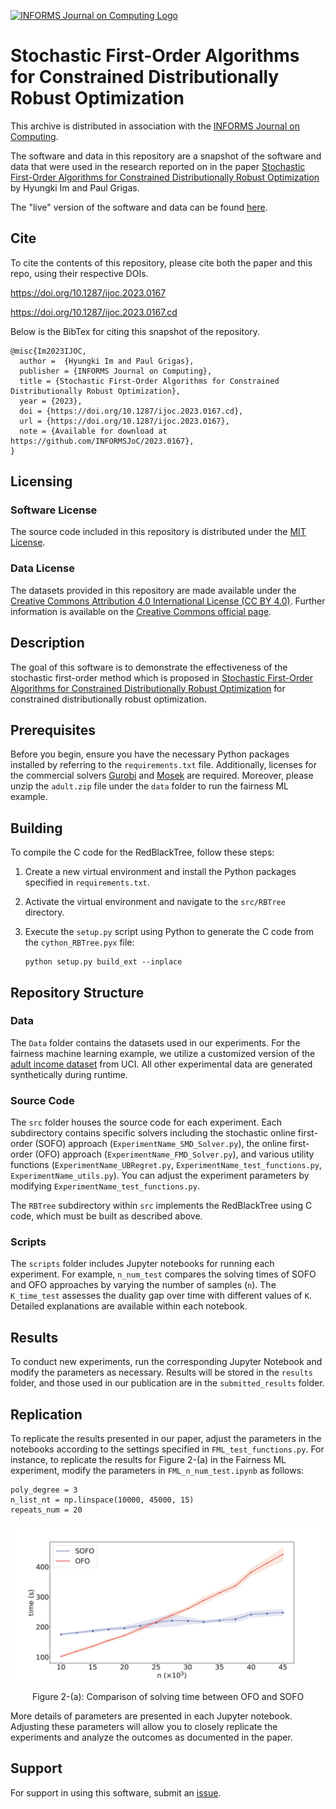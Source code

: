 [![INFORMS Journal on Computing Logo](https://INFORMSJoC.github.io/logos/INFORMS_Journal_on_Computing_Header.jpg)](https://pubsonline.informs.org/journal/ijoc)

# Stochastic First-Order Algorithms for Constrained Distributionally Robust Optimization

This archive is distributed in association with the [INFORMS Journal on
Computing](https://pubsonline.informs.org/journal/ijoc).

The software and data in this repository are a snapshot of the software and data
that were used in the research reported on in the paper 
[Stochastic First-Order Algorithms for Constrained Distributionally Robust Optimization](https://doi.org/10.1287/ijoc.2023.0167) by Hyungki Im and Paul Grigas. 

The "live" version of the software and data can be found [here](https://github.com/HyungkiIm/SFOM-DRO).

## Cite

To cite the contents of this repository, please cite both the paper and this repo, using their respective DOIs.

https://doi.org/10.1287/ijoc.2023.0167

https://doi.org/10.1287/ijoc.2023.0167.cd


Below is the BibTex for citing this snapshot of the repository.

```
@misc{Im2023IJOC,
  author =  {Hyungki Im and Paul Grigas},
  publisher = {INFORMS Journal on Computing},
  title = {Stochastic First-Order Algorithms for Constrained Distributionally Robust Optimization},
  year = {2023},
  doi = {https://doi.org/10.1287/ijoc.2023.0167.cd},
  url = {https://doi.org/10.1287/ijoc.2023.0167},
  note = {Available for download at https://github.com/INFORMSJoC/2023.0167},
}  
```


## Licensing

### Software License

The source code included in this repository is distributed under the [MIT License](LICENSE).

### Data License

The datasets provided in this repository are made available under the [Creative Commons Attribution 4.0 International License (CC BY 4.0)](LICENSE_DATA). Further information is available on the [Creative Commons official page](https://creativecommons.org/licenses/by/4.0/).

## Description

The goal of this software is to demonstrate the effectiveness of the stochastic first-order method which is proposed in [Stochastic First-Order Algorithms for Constrained Distributionally Robust Optimization]() for constrained distributionally robust optimization.

## Prerequisites

Before you begin, ensure you have the necessary Python packages installed by referring to the `requirements.txt` file. Additionally, licenses for the commercial solvers [Gurobi](https://www.gurobi.com/) and [Mosek](https://www.mosek.com/) are required. Moreover, please unzip the `adult.zip` file under the `data` folder to run the fairness ML example.


## Building

To compile the C code for the RedBlackTree, follow these steps:

1. Create a new virtual environment and install the Python packages specified in `requirements.txt`.
2. Activate the virtual environment and navigate to the `src/RBTree` directory.
3. Execute the `setup.py` script using Python to generate the C code from the `cython_RBTree.pyx` file:

   ```
   python setup.py build_ext --inplace
   ```
## Repository Structure

### Data

The `Data` folder contains the datasets used in our experiments. For the fairness machine learning example, we utilize a customized version of the [adult income dataset](https://archive.ics.uci.edu/dataset/2/adult) from UCI. All other experimental data are generated synthetically during runtime.

### Source Code

The `src` folder houses the source code for each experiment. Each subdirectory contains specific solvers including the stochastic online first-order (SOFO) approach (`ExperimentName_SMD_Solver.py`), the online first-order (OFO) approach (`ExperimentName_FMD_Solver.py`), and various utility functions (`ExperimentName_UBRegret.py`, `ExperimentName_test_functions.py`, `ExperimentName_utils.py`). You can adjust the experiment parameters by modifying `ExperimentName_test_functions.py`.

The `RBTree` subdirectory within `src` implements the RedBlackTree using C code, which must be built as described above.

### Scripts

The `scripts` folder includes Jupyter notebooks for running each experiment. For example, `n_num_test` compares the solving times of SOFO and OFO approaches by varying the number of samples (`n`). The `K_time_test` assesses the duality gap over time with different values of `K`. Detailed explanations are available within each notebook.

## Results

To conduct new experiments, run the corresponding Jupyter Notebook and modify the parameters as necessary. Results will be stored in the `results` folder, and those used in our publication are in the `submitted_results` folder.

## Replication

To replicate the results presented in our paper, adjust the parameters in the notebooks according to the settings specified in `FML_test_functions.py`. For instance, to replicate the results for Figure 2-(a) in the Fairness ML experiment, modify the parameters in `FML_n_num_test.ipynb` as follows:

```
poly_degree = 3
n_list_nt = np.linspace(10000, 45000, 15)
repeats_num = 20
```

<div style="text-align: center;">
    <img src="figures/FML_n_num_test.jpg" alt="Figure 2-(a)" width="700" />
    <p style="text-align: center;">Figure 2-(a): Comparison of solving time between OFO and SOFO</p>
</div>

More details of parameters are presented in each Jupyter notebook. Adjusting these parameters will allow you to closely replicate the experiments and analyze the outcomes as documented in the paper. 

## Support

For support in using this software, submit an
[issue](https://github.com/HyungkiIm/SFOM-DRO/issues).
